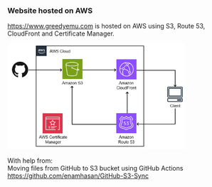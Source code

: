### Website hosted on AWS

https://www.greedyemu.com is hosted on AWS using S3, Route 53, CloudFront and Certificate Manager.

<img src="https://github.com/greedyemu/website/blob/main/image/architecture2.png" style="width:400px" alt="architecture">

With help from:  
Moving files from GitHub to S3 bucket using GitHub Actions   
https://github.com/enamhasan/GitHub-S3-Sync

